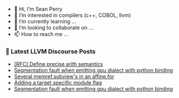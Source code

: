- 👋 Hi, I’m Sean Perry
- 👀 I’m interested in compilers (c++, COBOL, llvm)
- 🌱 I’m currently learning ...
- 💞️ I’m looking to collaborate on ...
- 📫 How to reach me ...

<!---
s66perry/s66perry is a ✨ special ✨ repository because its `README.md` (this file) appears on your GitHub profile.
You can click the Preview link to take a look at your changes.
--->
### 📕 Latest LLVM Discourse Posts

<!-- DISCOURSE-LLVM:START -->
- [[RFC] Define precise arith semantics](https://discourse.llvm.org/t/rfc-define-precise-arith-semantics/65507#post_20)
- [Segmentation fault when emitting gpu dialect with python binding](https://discourse.llvm.org/t/segmentation-fault-when-emitting-gpu-dialect-with-python-binding/65537#post_2)
- [Several memref.subview&#39;s in an affine.for](https://discourse.llvm.org/t/several-memref-subviews-in-an-affine-for/65518#post_3)
- [Adding a target specific module flag](https://discourse.llvm.org/t/adding-a-target-specific-module-flag/65539#post_1)
- [Segmentation fault when emitting gpu dialect with python binding](https://discourse.llvm.org/t/segmentation-fault-when-emitting-gpu-dialect-with-python-binding/65537#post_1)
<!-- DISCOURSE-LLVM:END -->
